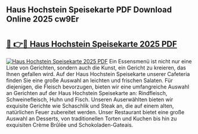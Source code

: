 ## Haus Hochstein Speisekarte PDF Download Online 2025 cw9Er

# <h2><a href="http://gc892c.nevu.top/?p=Haus+Hochstein+Speisekarte">🔗 👉🔴 Haus Hochstein Speisekarte 2025 PDF</a></h2>

[![Haus Hochstein Speisekarte 2025 PDF](https://i.imgur.com/dBaPXMq.png)](http://gc892c.nevu.top/?p=Haus+Hochstein+Speisekarte)
Ein Essensmenü ist nicht nur eine Liste von Gerichten, sondern auch die Kunst, ein Gericht zu kreieren, das Ihnen gefallen wird. Auf der Haus Hochstein Speisekarte unserer Cafeteria finden Sie eine große Auswahl an leichten und frischen Salaten. Für diejenigen, die Fleisch bevorzugen, bieten wir eine umfangreiche Auswahl an Gerichten auf der Haus Hochstein Speisekarte an: Rindfleisch, Schweinefleisch, Huhn und Fisch. Unseren Auserwählten bieten wir exquisite Gerichte wie Schaschlik und Steak an, die auf einem alten, natürlichen Feuer zubereitet werden. Unser Restaurant bietet eine große Auswahl an Desserts, von traditionellen Torten und Kuchen bis hin zu exquisiten Crème Brûlée und Schokoladen-Gateais.
